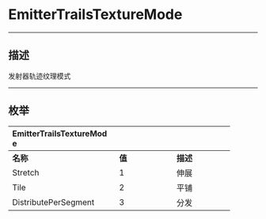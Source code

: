 # EmitterTrailsTextureMode

------------------------------------------------------------------------------------------
## 描述

发射器轨迹纹理模式

------------------------------------------------------------------------------------------
## 枚举

|<div style="width:200px">EmitterTrailsTextureMode</div>|<div style="width:100px"></div>|<div style="width:100px"></div>|
|:---|:---|:---|
|**名称**|**值**|**描述**|
|Stretch|1|伸展|
|Tile|2|平铺|
|DistributePerSegment|3|分发|
